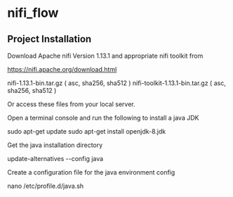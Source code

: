 # nifi_flow

## Project Installation
Download Apache nifi Version 1.13.1 and appropriate nifi toolkit from

https://nifi.apache.org/download.html

nifi-1.13.1-bin.tar.gz ( asc, sha256, sha512 )
nifi-toolkit-1.13.1-bin.tar.gz ( asc, sha256, sha512 )

Or access these files from your local server.


Open a terminal console and run the following to install  a java JDK

sudo apt-get update
sudo apt-get install openjdk-8.jdk

Get the java installation directory

update-alternatives --config java

Create a configuration file for the java environment config

nano /etc/profile.d/java.sh

